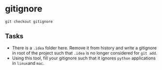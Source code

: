 # gitignore

```shell
git checkout gitignore
```

## Tasks
- There is a `.idea` folder here. Remove it from history and write a gitignore in root of the project such that `.idea` is no longer considered for `git add`.
- Using this tool, fill your gitignore such that it ignores `python` applications in `linux`and `mac`.
